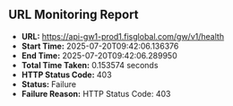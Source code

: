 ## URL Monitoring Report

- **URL:** https://api-gw1-prod1.fisglobal.com/gw/v1/health
- **Start Time:** 2025-07-20T09:42:06.136376
- **End Time:** 2025-07-20T09:42:06.289950
- **Total Time Taken:** 0.153574 seconds
- **HTTP Status Code:** 403
- **Status:** Failure
- **Failure Reason:** HTTP Status Code: 403
